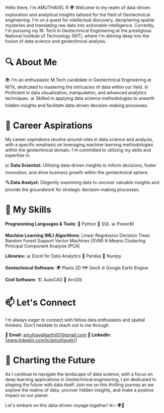 Hello there, I'm AMUTHAVEL R 🌍
Welcome to my realm of data-driven exploration and analytical insights tailored for the field of Geotechnical engineering. I'm on a quest for intellectual discovery, deciphering spatial mysteries and translating raw data into actionable intelligence. Currently, I'm pursuing my M. Tech in Geotechnical Engineering at the prestigious National Institute of Technology (NIT), where I'm delving deep into the fusion of data science and geotechnical analysis.

# 🔍 About Me
📚 I'm an enthusiastic M.Tech candidate in Geotechnical Engineering at NITk, dedicated to mastering the intricacies of data within our field.
🌐 Proficient in data visualization, manipulation, and advanced analytics techniques.
📊 Skilled in applying data science methodologies to unearth hidden insights and facilitate data-driven decision-making processes.

# 🎯 Career Aspirations
My career aspirations revolve around roles in data science and analysis, with a specific emphasis on leveraging machine learning methodologies within the geotechnical domain. I'm committed to utilizing my skills and expertise in:

**📈 Data Scientist:** Utilizing data-driven insights to inform decisions, foster innovation, and drive business growth within the geotechnical sphere.

**🔍 Data Analyst:** Diligently examining data to uncover valuable insights and provide the groundwork for strategic decision-making processes.

# 💼 My Skills
**Programming Languages & Tools:**
🐍 Python
💽 SQL
📊  PowerBI

**Machine Learning (ML) Algorithms:**
Linear Regression
Decision Trees
Random Forest
Support Vector Machines (SVM)
K-Means Clustering
Principal Component Analysis (PCA)

**Libraries:**
📊 Excel for Data Analytics
🐼 Pandas
🔢 Numpy

**Geotechnical Software:**
🌍 Plaxis 2D
🗺️ Geo5
🌐 Google Earth Engine

**Civil Software:**
🏗️ AutoCAD
🏢 ArcGIS

# 📫 Let's Connect
I'm always eager to connect with fellow data enthusiasts and spatial thinkers. Don't hesitate to reach out to me through:

**📧 Email:** amuthavelkarthi07@gmail.com
**💼 LinkedIn:** [www.linkedin.com/in/amuthavelr/]

# 🚀 Charting the Future
As I continue to navigate the landscape of data science, with a focus on deep learning applications in Geotechnical engineering, I am dedicated to shaping the future with data itself. Join me on this thrilling journey as we explore the realms of data, uncover hidden insights, and make a positive impact on our planet.


Let's embark on this data-driven voyage together! 🌐📈🌍🧠
